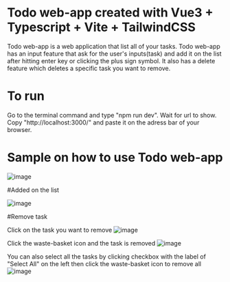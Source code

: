 # Todo web-app created with Vue3 + Typescript + Vite + TailwindCSS

Todo web-app is a web application that list all of your tasks. 
Todo web-app has an input feature that ask for the user's inputs(task) and add it on the list after hitting enter key or clicking the plus sign symbol. 
It also has a delete feature which deletes a specific task you want to remove.

# To run

Go to the terminal command and type "npm run dev".
Wait for url to show.
Copy "http://localhost:3000/" and paste it on the adress bar of your browser.

# Sample on how to use Todo web-app

![image](https://user-images.githubusercontent.com/62890789/178205214-25b4721a-0ea1-4fc6-a4ee-5fc9d6cdb2a8.png)

#Added on the list

![image](https://user-images.githubusercontent.com/62890789/178205418-5ac50181-1bb0-4c85-8078-6332288de47d.png)

#Remove task

Click on the task you want to remove
![image](https://user-images.githubusercontent.com/62890789/178205588-86ced0fc-1615-49d0-b12b-c0b3be34e59c.png)

Click the waste-basket icon and the task is removed
![image](https://user-images.githubusercontent.com/62890789/178205788-1aba17ee-f53b-42a0-9cc3-8b674536215a.png)

You can also select all the tasks by clicking checkbox with the label of "Select All" on the left then click the waste-basket icon to remove all
![image](https://user-images.githubusercontent.com/62890789/178206482-2e513a61-eaa7-4eb1-ba11-50f0e387c340.png)
